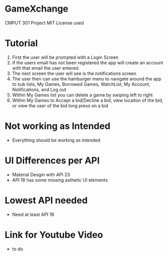 # GameXchange
CMPUT 301 Project 
MIT License used


# Tutorial
1) First the user will be prompted with a Login Screen  
2) If the users email has not been registered the app will create an account with that email the user entered  
3) The next screen the user will see is the notifications screen  
4) The user then can use the hamburger menu to navigate around the app to sub lists, My Games, Borrowed Games, WatchList, My Account, Notifications, and Log out  
5) Within My Games list you can delete a game by swiping left to right  
6) Within My Games to Accept a bid/Decline a bid, view locaiton of the bid, or view the user of the bid long press on a bid  

# Not working as Intended  
  - Everything should be working as intended  
# UI Differences per API  
  - Material Desgin with API 23  
  - API 18 has some missing asthetic UI elements  
# Lowest API needed  
  - Need at least API 18  
# Link for Youtube Video  
  - to do  
